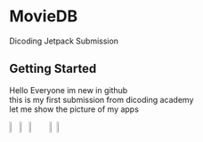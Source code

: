 # MovieDB
Dicoding Jetpack Submission

## Getting Started
Hello Everyone im new in github<br>
this is my first submission from dicoding academy<br>
let me show the picture of my apps


<div style="-webkit-column-count: 3; -moz-column-count: 3; column-count: 3; -webkit-column-rule: 1px dotted #e0e0e0; -moz-column-rule: 1px dotted #e0e0e0; column-rule: 1px dotted #e0e0e0;">
    <div style="display: inline-block;">
    <img src="https://user-images.githubusercontent.com/45694512/119164151-5044c400-ba86-11eb-98e9-fb7bced4a5f5.jpg" width=20% height=20%>
        <img src="https://user-images.githubusercontent.com/45694512/119164258-6e122900-ba86-11eb-8fab-0cb34e8bb4f5.jpg" width=20% height=20%>
        <img src="https://user-images.githubusercontent.com/45694512/119164231-694d7500-ba86-11eb-9166-40510e64eea2.jpg" width=20% height=20%>
    </div>
    <div style="display: inline-block;">
        <!-- second column's content -->
        <img src="https://user-images.githubusercontent.com/45694512/119164276-71a5b000-ba86-11eb-9413-a8017c6d0228.jpg" width=20% height=20%>
        <img src="https://user-images.githubusercontent.com/45694512/119164286-74080a00-ba86-11eb-96e7-597fa7f9f5a2.jpg" width=20% height=20%>
    </div>
    <div style="display: inline-block;">
        <!-- third column's content -->
    </div>
</div>
